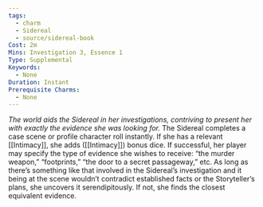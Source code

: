 ```yaml
---
tags:
  - charm
  - Sidereal
  - source/sidereal-book
Cost: 2m
Mins: Investigation 3, Essence 1
Type: Supplemental
Keywords:
  - None
Duration: Instant
Prerequisite Charms:
  - None
---
```

*The world aids the Sidereal in her investigations, contriving to present her with exactly the evidence she was looking for.*
The Sidereal completes a case scene or profile character roll instantly. If she has a relevant [[Intimacy]], she adds ([[Intimacy]]) bonus dice. If successful, her player may specify the type of evidence she wishes to receive: “the murder weapon,” “footprints,” “the door to a secret passageway,” etc. As long as there’s something like that involved in the Sidereal’s investigation and it being at the scene wouldn’t contradict established facts or the Storyteller’s plans, she uncovers it serendipitously. If not, she finds the closest equivalent evidence.